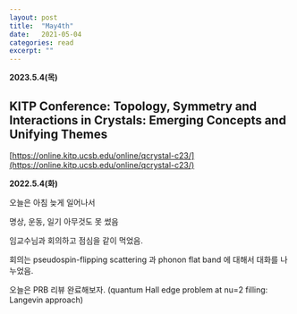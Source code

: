 ```yaml
---
layout: post
title:  "May4th"
date:   2021-05-04
categories: read
excerpt: ""
---
```




**2023.5.4(목)**


## KITP Conference: Topology, Symmetry and Interactions in Crystals: Emerging Concepts and Unifying Themes

[https://online.kitp.ucsb.edu/online/qcrystal-c23/](https://online.kitp.ucsb.edu/online/qcrystal-c23/)



**2022.5.4(화)**

오늘은 아침 늦게 일어나서 

명상, 운동, 일기 아무것도 못 썼음

임교수님과 회의하고 점심을 같이 먹었음. 

회의는 pseudospin-flipping scattering 과 phonon flat band 에 대해서 대화를 나누었음.  


오늘은 PRB 리뷰 완료해보자. (quantum Hall edge problem at nu=2 filling: Langevin approach)
